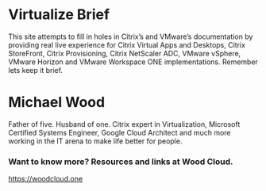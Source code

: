 # Virtualize Brief
This site attempts to fill in holes in Citrix’s and VMware’s documentation by providing real live experience for Citrix Virtual Apps and Desktops, Citrix StoreFront, Citrix Provisioning, Citrix NetScaler ADC, VMware vSphere, VMware Horizon and VMware Workspace ONE implementations. Remember lets keep it brief.

# Michael Wood
Father of five. Husband of one. Citrix expert in Virtualization, Microsoft Certified Systems Engineer, Google Cloud Architect and much more working in the IT arena to make life better for people.

### Want to know more? Resources and links at Wood Cloud.
https://woodcloud.one
